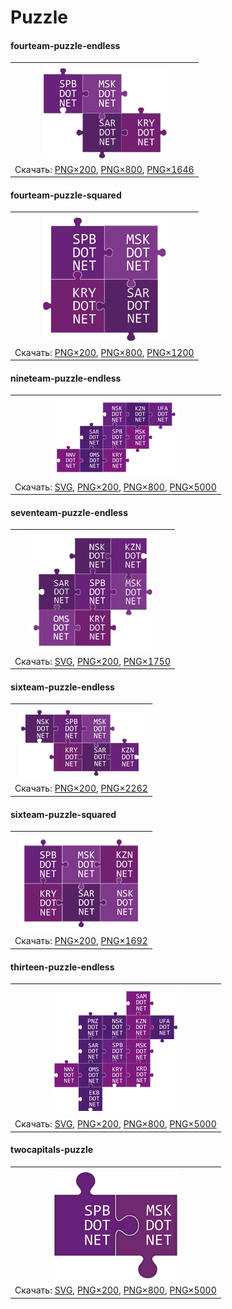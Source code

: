 ﻿# Puzzle

#### fourteam-puzzle-endless

|       |
| :---: |
|       |
| ![fourteam-puzzle-endless](fourteam-puzzle-endless-200.png) |
| Скачать: [PNG×200](https://raw.githubusercontent.com/DotNetRu/BrandBook/master/Art/Puzzle/fourteam-puzzle-endless-200.png), [PNG×800](https://raw.githubusercontent.com/DotNetRu/BrandBook/master/Art/Puzzle/fourteam-puzzle-endless-800.png), [PNG×1646](https://raw.githubusercontent.com/DotNetRu/BrandBook/master/Art/Puzzle/fourteam-puzzle-endless-1646.png) |

#### fourteam-puzzle-squared

|       |
| :---: |
|       |
| ![fourteam-puzzle-squared](fourteam-puzzle-squared-200.png) |
| Скачать: [PNG×200](https://raw.githubusercontent.com/DotNetRu/BrandBook/master/Art/Puzzle/fourteam-puzzle-squared-200.png), [PNG×800](https://raw.githubusercontent.com/DotNetRu/BrandBook/master/Art/Puzzle/fourteam-puzzle-squared-800.png), [PNG×1200](https://raw.githubusercontent.com/DotNetRu/BrandBook/master/Art/Puzzle/fourteam-puzzle-squared-1200.png) |

#### nineteam-puzzle-endless

|       |
| :---: |
|       |
| ![nineteam-puzzle-endless](nineteam-puzzle-endless-200.png) |
| Скачать: [SVG](https://raw.githubusercontent.com/DotNetRu/BrandBook/master/Art/Puzzle/nineteam-puzzle-endless.svg), [PNG×200](https://raw.githubusercontent.com/DotNetRu/BrandBook/master/Art/Puzzle/nineteam-puzzle-endless-200.png), [PNG×800](https://raw.githubusercontent.com/DotNetRu/BrandBook/master/Art/Puzzle/nineteam-puzzle-endless-800.png), [PNG×5000](https://raw.githubusercontent.com/DotNetRu/BrandBook/master/Art/Puzzle/nineteam-puzzle-endless-5000.png) |

#### seventeam-puzzle-endless

|       |
| :---: |
|       |
| ![seventeam-puzzle-endless](seventeam-puzzle-endless-200.png) |
| Скачать: [SVG](https://raw.githubusercontent.com/DotNetRu/BrandBook/master/Art/Puzzle/seventeam-puzzle-endless.svg), [PNG×200](https://raw.githubusercontent.com/DotNetRu/BrandBook/master/Art/Puzzle/seventeam-puzzle-endless-200.png), [PNG×1750](https://raw.githubusercontent.com/DotNetRu/BrandBook/master/Art/Puzzle/seventeam-puzzle-endless-1750.png) |

#### sixteam-puzzle-endless

|       |
| :---: |
|       |
| ![sixteam-puzzle-endless](sixteam-puzzle-endless-200.png) |
| Скачать: [PNG×200](https://raw.githubusercontent.com/DotNetRu/BrandBook/master/Art/Puzzle/sixteam-puzzle-endless-200.png), [PNG×2262](https://raw.githubusercontent.com/DotNetRu/BrandBook/master/Art/Puzzle/sixteam-puzzle-endless-2262.png) |

#### sixteam-puzzle-squared

|       |
| :---: |
|       |
| ![sixteam-puzzle-squared](sixteam-puzzle-squared-200.png) |
| Скачать: [PNG×200](https://raw.githubusercontent.com/DotNetRu/BrandBook/master/Art/Puzzle/sixteam-puzzle-squared-200.png), [PNG×1692](https://raw.githubusercontent.com/DotNetRu/BrandBook/master/Art/Puzzle/sixteam-puzzle-squared-1692.png) |

#### thirteen-puzzle-endless

|       |
| :---: |
|       |
| ![thirteen-puzzle-endless](thirteen-puzzle-endless-200.png) |
| Скачать: [SVG](https://raw.githubusercontent.com/DotNetRu/BrandBook/master/Art/Puzzle/thirteen-puzzle-endless.svg), [PNG×200](https://raw.githubusercontent.com/DotNetRu/BrandBook/master/Art/Puzzle/thirteen-puzzle-endless-200.png), [PNG×800](https://raw.githubusercontent.com/DotNetRu/BrandBook/master/Art/Puzzle/thirteen-puzzle-endless-800.png), [PNG×5000](https://raw.githubusercontent.com/DotNetRu/BrandBook/master/Art/Puzzle/thirteen-puzzle-endless-5000.png) |

#### twocapitals-puzzle

|       |
| :---: |
|       |
| ![twocapitals-puzzle](twocapitals-puzzle-200.png) |
| Скачать: [SVG](https://raw.githubusercontent.com/DotNetRu/BrandBook/master/Art/Puzzle/twocapitals-puzzle.svg), [PNG×200](https://raw.githubusercontent.com/DotNetRu/BrandBook/master/Art/Puzzle/twocapitals-puzzle-200.png), [PNG×800](https://raw.githubusercontent.com/DotNetRu/BrandBook/master/Art/Puzzle/twocapitals-puzzle-800.png), [PNG×5000](https://raw.githubusercontent.com/DotNetRu/BrandBook/master/Art/Puzzle/twocapitals-puzzle-5000.png) |

